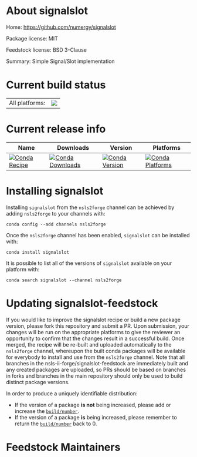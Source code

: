 About signalslot
================

Home: https://github.com/numergy/signalslot

Package license: MIT

Feedstock license: BSD 3-Clause

Summary: Simple Signal/Slot implementation



Current build status
====================


<table><tr><td>All platforms:</td>
    <td>
      <a href="https://dev.azure.com/nsls2forge/nsls2forge/_build/latest?definitionId=139&branchName=master">
        <img src="https://dev.azure.com/nsls2forge/nsls2forge/_apis/build/status/signalslot-feedstock?branchName=master">
      </a>
    </td>
  </tr>
</table>

Current release info
====================

| Name | Downloads | Version | Platforms |
| --- | --- | --- | --- |
| [![Conda Recipe](https://img.shields.io/badge/recipe-signalslot-green.svg)](https://anaconda.org/nsls2forge/signalslot) | [![Conda Downloads](https://img.shields.io/conda/dn/nsls2forge/signalslot.svg)](https://anaconda.org/nsls2forge/signalslot) | [![Conda Version](https://img.shields.io/conda/vn/nsls2forge/signalslot.svg)](https://anaconda.org/nsls2forge/signalslot) | [![Conda Platforms](https://img.shields.io/conda/pn/nsls2forge/signalslot.svg)](https://anaconda.org/nsls2forge/signalslot) |

Installing signalslot
=====================

Installing `signalslot` from the `nsls2forge` channel can be achieved by adding `nsls2forge` to your channels with:

```
conda config --add channels nsls2forge
```

Once the `nsls2forge` channel has been enabled, `signalslot` can be installed with:

```
conda install signalslot
```

It is possible to list all of the versions of `signalslot` available on your platform with:

```
conda search signalslot --channel nsls2forge
```




Updating signalslot-feedstock
=============================

If you would like to improve the signalslot recipe or build a new
package version, please fork this repository and submit a PR. Upon submission,
your changes will be run on the appropriate platforms to give the reviewer an
opportunity to confirm that the changes result in a successful build. Once
merged, the recipe will be re-built and uploaded automatically to the
`nsls2forge` channel, whereupon the built conda packages will be available for
everybody to install and use from the `nsls2forge` channel.
Note that all branches in the nsls-ii-forge/signalslot-feedstock are
immediately built and any created packages are uploaded, so PRs should be based
on branches in forks and branches in the main repository should only be used to
build distinct package versions.

In order to produce a uniquely identifiable distribution:
 * If the version of a package **is not** being increased, please add or increase
   the [``build/number``](https://conda.io/docs/user-guide/tasks/build-packages/define-metadata.html#build-number-and-string).
 * If the version of a package **is** being increased, please remember to return
   the [``build/number``](https://conda.io/docs/user-guide/tasks/build-packages/define-metadata.html#build-number-and-string)
   back to 0.

Feedstock Maintainers
=====================


